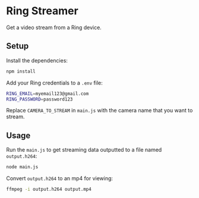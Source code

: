 # Ring Streamer
Get a video stream from a Ring device.

## Setup
Install the dependencies:
```bash
npm install
```

Add your Ring credentials to a `.env` file:
```bash
RING_EMAIL=myemail123@gmail.com
RING_PASSWORD=password123
```

Replace `CAMERA_TO_STREAM` in `main.js` with the camera name that you want to stream.

## Usage
Run the `main.js` to get streaming data outputted to a file named `output.h264`:
```bash
node main.js
```

Convert `output.h264` to an mp4 for viewing:
```bash
ffmpeg -i output.h264 output.mp4
```